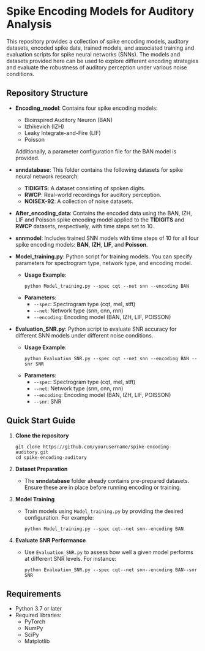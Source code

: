 # Spike Encoding Models for Auditory Analysis

This repository provides a collection of spike encoding models, auditory datasets, encoded spike data, trained models, and associated training and evaluation scripts for spike neural networks (SNNs). The models and datasets provided here can be used to explore different encoding strategies and evaluate the robustness of auditory perception under various noise conditions.

## Repository Structure

- **Encoding_model**: Contains four spike encoding models: 
  - Bioinspired Auditory Neuron (BAN)
  - Izhikevich (IZH)
  - Leaky Integrate-and-Fire (LIF)
  - Poisson 

  Additionally, a parameter configuration file for the BAN model is provided.

- **snndatabase**: This folder contains the following datasets for spike neural network research:
  - **TIDIGITS**: A dataset consisting of spoken digits.
  - **RWCP**: Real-world recordings for auditory perception.
  - **NOISEX-92**: A collection of noise datasets.

- **After_encoding_data**: Contains the encoded data using the BAN, IZH, LIF and Poisson spike encoding model applied to the **TIDIGITS** and **RWCP** datasets, respectively, with time steps set to 10.

- **snnmodel**: Includes trained SNN models with time steps of 10 for all four spike encoding models: **BAN**, **IZH**, **LIF**, and **Poisson**.

- **Model_training.py**: Python script for training models. You can specify parameters for spectrogram type, network type, and encoding model.
  - **Usage Example**:
    ```
    python Model_training.py --spec cqt --net snn --encoding BAN
    ```
  - **Parameters**:
    - `--spec`: Spectrogram type (cqt, mel, stft)
    - `--net`: Network type (snn, cnn, rnn)
    - `--encoding`: Encoding model (BAN, IZH, LIF, POISSON)

- **Evaluation_SNR.py**: Python script to evaluate SNR accuracy for different SNN models under different noise conditions.
  - **Usage Example**:
    ```
    python Evaluation_SNR.py --spec cqt --net snn --encoding BAN --snr SNR
    ```
  - **Parameters**:
    - `--spec`: Spectrogram type (cqt, mel, stft)
    - `--net`: Network type (snn, cnn, rnn)
    - `--encoding`: Encoding model (BAN, IZH, LIF, POISSON)
    - `--snr`: SNR

## Quick Start Guide

1. **Clone the repository**
    ```
    git clone https://github.com/yourusername/spike-encoding-auditory.git
    cd spike-encoding-auditory
    ```

2. **Dataset Preparation**
   - The **snndatabase** folder already contains pre-prepared datasets. Ensure these are in place before running encoding or training.

3. **Model Training**
   - Train models using `Model_training.py` by providing the desired configuration. For example:
     ```
     python Model_training.py --spec cqt--net snn--encoding BAN
     ```

4. **Evaluate SNR Performance**
   - Use `Evaluation_SNR.py` to assess how well a given model performs at different SNR levels. For instance:
     ```
     python Evaluation_SNR.py --spec cqt--net snn--encoding BAN--snr SNR
     ```

## Requirements
- Python 3.7 or later
- Required libraries:
  - PyTorch
  - NumPy
  - SciPy
  - Matplotlib


